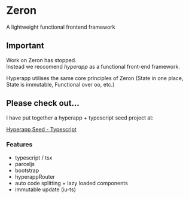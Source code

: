 # Zeron
A lightweight functional frontend framework

## Important

Work on Zeron has stopped.  
Instead we reccomend *hyperapp* as a functional front-end framework.

Hyperapp utilises the same core principles of Zeron (State in one place, State is immutable, Functional over oo, etc.)

## Please check out...

I have put together a hyperapp + typescript seed project at:

[Hyperapp Seed - Typescript](https://github.com/attack-monkey/hyperapp-seed-ts)

### Features

- typescript / tsx
- parceljs
- bootstrap
- hyperappRouter
- auto code splitting + lazy loaded components
- immutable update (iu-ts)
